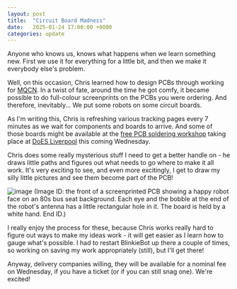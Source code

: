 ```yaml
---
layout: post
title:  "Circuit Board Madness"
date:   2025-01-24 17:00:00 +0000
categories: update
---
```

Anyone who knows us, knows what happens when we learn something new. First we use it for everything for a little bit, and then we make it everybody else's problem.

Well, on this occasion, Chris learned how to design PCBs through working for [MQCN](https://mcqn.com/). In a twist of fate, around the time he got comfy, it became possible to do full-colour screenprints on the PCBs you were ordering. And therefore, inevitably... We put some robots on some circuit boards.

As I'm writing this, Chris is refreshing various tracking pages every 7 minutes as we wait for components and boards to arrive. And some of those boards might be available at the [free PCB soldering workshop](https://www.eventbrite.co.uk/e/printed-circuit-board-pcb-soldering-workshop-free-tickets-1139713757529) taking place at [DoES Liverpool](https://doesliverpool.com/) this coming Wednesday.

Chris does some really mysterious stuff I need to get a better handle on - he draws little paths and figures out what needs to go where to make it all work. It's very exciting to see, and even more excitingly, I get to draw my silly little pictures and see them become part of the PCB!

![image](https://github.com/user-attachments/assets/9ec5e235-c8f1-4229-a65f-891804d5f8aa)
(Image ID: the front of a screenprinted PCB showing a happy robot face on an 80s bus seat background. Each eye and the bobble at the end of the robot's antenna has a little rectangular hole in it. The board is held by a white hand. End ID.)

I really enjoy the process for these, because Chris works really hard to figure out ways to make my ideas work - it will get easier as I learn how to gauge what's possible. I had to restart BlinkieBot up there a couple of times, so working on saving my work appropriately (still), but I'll get there!

Anyway, delivery companies willing, they will be available for a nominal fee on Wednesday, if you have a ticket (or if you can still snag one). We're excited!
